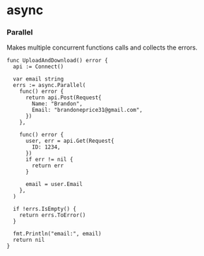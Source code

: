 # async

### Parallel
Makes multiple concurrent functions calls and collects the errors.

```
func UploadAndDownload() error {
  api := Connect()

  var email string
  errs := async.Parallel(
    func() error {
      return api.Post(Request{
        Name: "Brandon",
        Email: "brandoneprice31@gmail.com",
      })
    },

    func() error {
      user, err = api.Get(Request{
        ID: 1234,
      })
      if err != nil {
        return err
      }

      email = user.Email
    },
  )

  if !errs.IsEmpty() {
    return errs.ToError()
  }

  fmt.Println("email:", email)
  return nil
}
```
